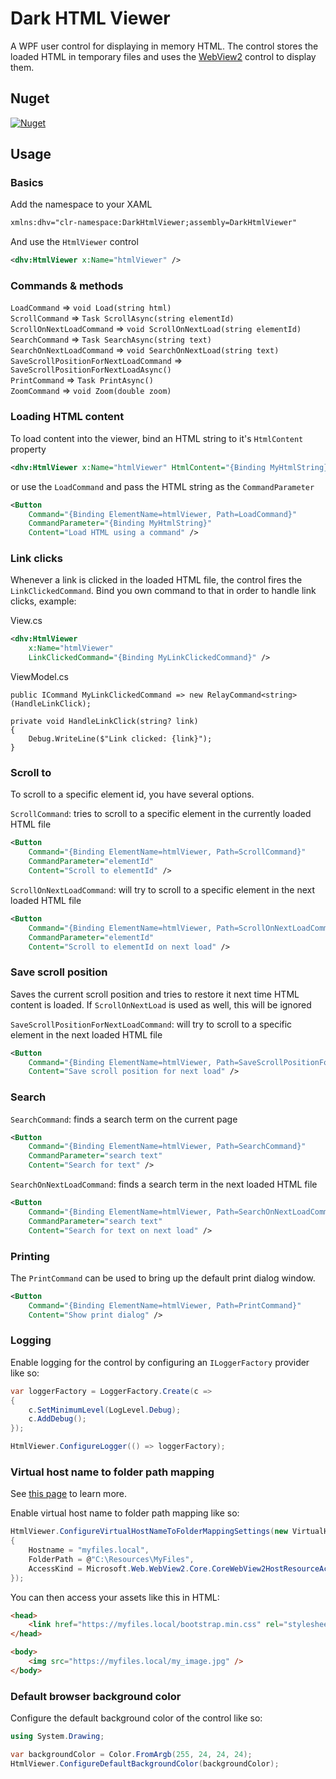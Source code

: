# Dark HTML Viewer

A WPF user control for displaying in memory HTML. The control stores the loaded HTML in temporary files and uses the [WebView2](https://docs.microsoft.com/en-us/microsoft-edge/webview2/) control to display them.

## Nuget
[![Nuget](https://img.shields.io/nuget/v/divis.darkhtmlviewer?label=Divis.DarkHtmlViewer)](https://www.nuget.org/packages/Divis.DarkHtmlViewer/)

## Usage

### Basics
Add the namespace to your XAML
```XML
xmlns:dhv="clr-namespace:DarkHtmlViewer;assembly=DarkHtmlViewer"
```

And use the `HtmlViewer` control
```XML
<dhv:HtmlViewer x:Name="htmlViewer" />
```

### Commands & methods
`LoadCommand` => `void Load(string html)`\
`ScrollCommand` => `Task ScrollAsync(string elementId)`\
`ScrollOnNextLoadCommand` => `void ScrollOnNextLoad(string elementId)`\
`SearchCommand` => `Task SearchAsync(string text)`\
`SearchOnNextLoadCommand` => `void SearchOnNextLoad(string text)`\
`SaveScrollPositionForNextLoadCommand` => `SaveScrollPositionForNextLoadAsync()`\
`PrintCommand` => `Task PrintAsync()`\
`ZoomCommand` => `void Zoom(double zoom)`

### Loading HTML content
To load content into the viewer, bind an HTML string to it's `HtmlContent` property
```XML
<dhv:HtmlViewer x:Name="htmlViewer" HtmlContent="{Binding MyHtmlString}" />
```
or use the `LoadCommand` and pass the HTML string as  the `CommandParameter`
```XML
<Button
    Command="{Binding ElementName=htmlViewer, Path=LoadCommand}"
    CommandParameter="{Binding MyHtmlString}"
    Content="Load HTML using a command" />
```

### Link clicks
Whenever a link is clicked in the loaded HTML file, the control fires the `LinkClickedCommand`. Bind you own command to that in order to handle link clicks, example:

View.cs
```XML
<dhv:HtmlViewer
    x:Name="htmlViewer"
    LinkClickedCommand="{Binding MyLinkClickedCommand}" />
```

ViewModel.cs
```Csharp
public ICommand MyLinkClickedCommand => new RelayCommand<string>(HandleLinkClick);

private void HandleLinkClick(string? link)
{
    Debug.WriteLine($"Link clicked: {link}");
}
```

### Scroll to
To scroll to a specific element id, you have several options.

`ScrollCommand`: tries to scroll to a specific element in the currently loaded HTML file
```XML
<Button
    Command="{Binding ElementName=htmlViewer, Path=ScrollCommand}"
    CommandParameter="elementId"
    Content="Scroll to elementId" />
```

`ScrollOnNextLoadCommand`: will try to scroll to a specific element in the next loaded HTML file
```XML
<Button
    Command="{Binding ElementName=htmlViewer, Path=ScrollOnNextLoadCommand}"
    CommandParameter="elementId"
    Content="Scroll to elementId on next load" />
```

### Save scroll position
Saves the current scroll position and tries to restore it next time HTML content is loaded. If `ScrollOnNextLoad` is used as well, this will be ignored

`SaveScrollPositionForNextLoadCommand`: will try to scroll to a specific element in the next loaded HTML file
```XML
<Button
    Command="{Binding ElementName=htmlViewer, Path=SaveScrollPositionForNextLoadCommand}"
    Content="Save scroll position for next load" />
```

### Search

`SearchCommand`: finds a search term on the current page
```XML
<Button
    Command="{Binding ElementName=htmlViewer, Path=SearchCommand}"
    CommandParameter="search text"
    Content="Search for text" />
```

`SearchOnNextLoadCommand`: finds a search term in the next loaded HTML file
```XML
<Button
    Command="{Binding ElementName=htmlViewer, Path=SearchOnNextLoadCommand}"
    CommandParameter="search text"
    Content="Search for text on next load" />
```

### Printing

The `PrintCommand` can be used to bring up the default print dialog window.
```XML
<Button
    Command="{Binding ElementName=htmlViewer, Path=PrintCommand}"
    Content="Show print dialog" />
```

### Logging
Enable logging for the control by configuring an `ILoggerFactory` provider like so:
```csharp
var loggerFactory = LoggerFactory.Create(c =>
{
    c.SetMinimumLevel(LogLevel.Debug);
    c.AddDebug();
});

HtmlViewer.ConfigureLogger(() => loggerFactory);
```

### Virtual host name to folder path mapping
See [this page](https://docs.microsoft.com/en-us/dotnet/api/microsoft.web.webview2.core.corewebview2.setvirtualhostnametofoldermapping?view=webview2-dotnet-1.0.1108.44) to learn more.

Enable virtual host name to folder path mapping like so:
```csharp
HtmlViewer.ConfigureVirtualHostNameToFolderMappingSettings(new VirtualHostNameToFolderMappingSettings
{
    Hostname = "myfiles.local",
    FolderPath = @"C:\Resources\MyFiles",
    AccessKind = Microsoft.Web.WebView2.Core.CoreWebView2HostResourceAccessKind.Allow
});
```

You can then access your assets like this in HTML:
```html
<head>
    <link href="https://myfiles.local/bootstrap.min.css" rel="stylesheet">
</head>

<body>
    <img src="https://myfiles.local/my_image.jpg" />
</body>
```

### Default browser background color

Configure the default background color of the control like so:

```csharp
using System.Drawing;

var backgroundColor = Color.FromArgb(255, 24, 24, 24);
HtmlViewer.ConfigureDefaultBackgroundColor(backgroundColor);
```
